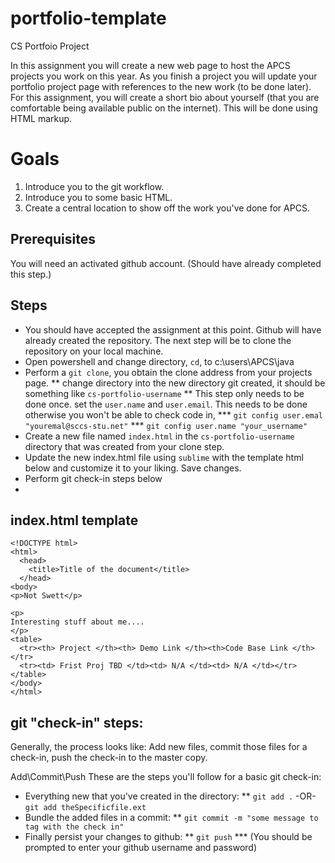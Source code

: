 # portfolio-template
CS Portfoio Project

In this assignment you will create a new web page to host the APCS projects you work on this year. As you finish a project
you will update your portfolio project page with references to the new work (to be done later). For this assignment, you will create 
a short bio about yourself (that you are comfortable being available public on the internet). This will be done using HTML markup.

# Goals
1. Introduce you to the git workflow.
2. Introduce you to some basic HTML.
3. Create a central location to show off the work you've done for APCS.

## Prerequisites
You will need an activated github account. (Should have already completed this step.)

## Steps

* You should have accepted the assignment at this point. Github will have already created the repository. The next step will be to clone the repository on your local machine.
* Open powershell and change directory, `cd`, to c:\users\APCS\java
* Perform a `git clone`, you obtain the clone address from your projects page.
** change directory into the new directory git created, it should be something like `cs-portfolio-username` 
** This step only needs to be done once. set the `user.name` and `user.email`. This needs to be done otherwise you won't be able to check code in,
*** `git config user.emal "youremal@sccs-stu.net"`
*** `git config user.name "your_username"`
* Create a new file named `index.html` in the `cs-portfolio-username` directory that was created from your clone step.
* Update the new index.html file using `sublime` with the template html below and customize it to your liking. Save changes.
* Perform git check-in steps below 
* 

## index.html template
```
<!DOCTYPE html>
<html>
  <head>
    <title>Title of the document</title>
  </head>
<body>
<p>Not Swett</p>

<p>
Interesting stuff about me....
</p>
<table>
  <tr><th> Project </th><th> Demo Link </th><th>Code Base Link </th></tr>
  <tr><td> Frist Proj TBD </td><td> N/A </td><td> N/A </td></tr>
</table>
</body>
</html>
```

## git "check-in" steps:
Generally, the process looks like:
Add new files, commit those files for a check-in, push the check-in to the master copy.

Add\Commit\Push
These are the steps you'll follow for a basic git check-in:
* Everything new that you've created in the directory: 
** `git add .` -OR- `git add theSpecificfile.ext`
* Bundle the added files in a commit:
** `git commit -m "some message to tag with the check in"`
* Finally persist your changes to github:
** `git push`
*** (You should be prompted to enter your github username and password)
